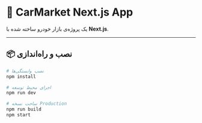 # 🚗 CarMarket Next.js App

یک پروژه‌ی بازار خودرو ساخته شده با **Next.js**.

---

## 📦 نصب و راه‌اندازی

```bash
# نصب وابستگی‌ها
npm install

# اجرای محیط توسعه
npm run dev

# ساخت نسخه Production
npm run build
npm start
